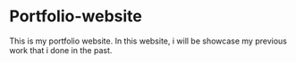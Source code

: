 # Portfolio-website
This is my portfolio website. In this website, i will be showcase my previous work that i done in the past.
